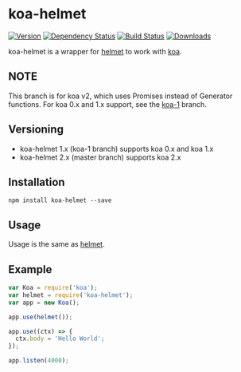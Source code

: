 koa-helmet
==========

[![Version](https://img.shields.io/npm/v/koa-helmet.svg?style=flat-square)](https://www.npmjs.com/package/koa-helmet)
[![Dependency Status](https://img.shields.io/david/venables/koa-helmet.svg?style=flat-square)](https://david-dm.org/venables/koa-helmet)
[![Build Status](https://img.shields.io/travis/venables/koa-helmet/master.svg?style=flat-square)](https://travis-ci.org/venables/koa-helmet)
[![Downloads](https://img.shields.io/npm/dm/koa-helmet.svg?style=flat-square)](https://www.npmjs.com/package/koa-helmet)

koa-helmet is a wrapper for [helmet](https://github.com/helmetjs/helmet) to work with [koa](https://github.com/koajs/koa).

NOTE
----

This branch is for koa v2, which uses Promises instead of Generator functions.  For koa 0.x and 1.x support, see the [koa-1](https://github.com/venables/koa-helmet/tree/koa-1) branch.


Versioning
----------

* koa-helmet 1.x (koa-1 branch) supports koa 0.x and koa 1.x
* koa-helmet 2.x (master branch) supports koa 2.x


Installation
------------

```
npm install koa-helmet --save
```

Usage
-----

Usage is the same as [helmet](https://github.com/helmetjs/helmet).


Example
-------

```js
var Koa = require('koa');
var helmet = require('koa-helmet');
var app = new Koa();

app.use(helmet());

app.use((ctx) => {
  ctx.body = 'Hello World';
});

app.listen(4000);
```

